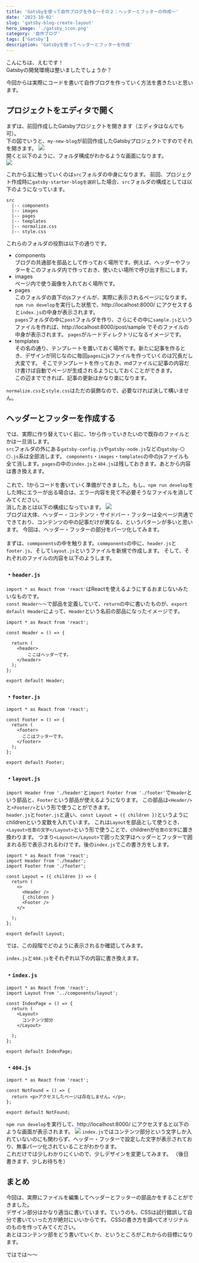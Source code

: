 ```yaml
---
title: 'Gatsbyを使って自作ブログを作る〜その２：ヘッダーとフッターの作成〜'
date: '2023-10-02'
slug: 'gatsby-blog-create-layout'
hero_image: './gatsby_icon.png'
category: '自作ブログ'
tags: ['Gatsby']
description: 'Gatsbyを使ってヘッダーとフッターを作成'
---
```


こんにちは、えむです！<br>
Gatsbyの開発環境は整いましたでしょうか？

今回からは実際にコードを書いて自作ブログを作っていく方法を書きたいと思います。

## プロジェクトをエディタで開く
まずは、前回作成したGatsbyプロジェクトを開きます（エディタはなんでも可）。<br>
下の図でいうと、`my-new-blog`が前回作成したGatsbyプロジェクトですのでそれを開きます。
![](./open-gatsby-project.png)
<br>
開くと以下のように、フォルダ構成がわかるような画面になります。<br>
![](./GatsbyOnVSCode.png)

これから主に触っていくのは`src`フォルダの中身になります。
前回、プロジェクト作成時に`gatsby-starter-blogを選択`した場合、`src`フォルダの構成としては以下のようになっています。
```
src
  |-- components
  |-- images
  |-- pages
  |-- templates
  |-- normalize.css
  |-- style.css
```
これらのフォルダの役割は以下の通りです。<br>
* components<br>
  ブログの共通部を部品として作っておく場所です。例えば、ヘッダーやフッターをこのフォルダ内で作っておき、使いたい場所で呼び出す形にします。<br>
* images<br>
  ページ内で使う画像を入れておく場所です。<br>
* pages<br>
  このフォルダの直下のjsファイルが、実際に表示されるページになります。`npm run develop`を実行した状態で、http://localhost:8000/ にアクセスすると`index.js`の中身が表示されます。<br>
  `pages`フォルダの中に`post`フォルダを作り、さらにその中に`sample.js`というファイルを作れば、http://localhost:8000/post/sample でそのファイルの中身が表示されます。
  `pages`がルードディレクトリになるイメージです。
* templates<br>
  その名の通り、テンプレートを置いておく場所です。新たに記事を作るとき、デザインが同じなのに毎回`pages`にjsファイルを作っていくのは冗長だし大変です。
  そこでテンプレートを作っておき、mdファイルに記事の内容だけ書けば自動でページが生成されるようにしておくことができます。<br>この辺までできれば、記事の更新はかなり楽になります。<br>

`normalize.css`と`style.css`はただの装飾なので、必要なければ決して構いません。
## ヘッダーとフッターを作成する
では、実際に作り替えていく前に、1から作っていきたいので既存のファイルとかは一旦消します。<br>
`src`フォルダの外にある`gatsby-config.js`や`gatsby-node.js`などの`gatsby-〇〇.js`系は全部消します。
`components`・`images`・`templates`の中のjsファイルも全て消します。`pages`の中の`index.js`と`404.js`は残しておきます。あとから内容は書き換えます。<br>
<br>
これで、1からコードを書いていく準備ができました。もし、`npm run develop`をした時にエラーが出る場合は、エラー内容を見て不必要そうなファイルを消してみてください。<br>
消したあとは以下の構成になっています。
![](./afterDelete.png)
<br>
ブログは大体、ヘッダー・コンテンツ・サイドバー・フッターは全ページ共通でできており、コンテンツの中の記事だけが異なる、というパターンが多いと思います。
今回は、ヘッダー・フッターの部分をパーツ化してみます。<br>
<br>
まずは、`commponents`の中を触ります。`commponents`の中に、`header.js`と`footer.js`、そして`layout.js`というファイルを新規で作成します。
そして、それぞれのファイルの内容を以下のようします。<br>
### ・`header.js`<br>
  `import * as React from 'react'`はReactを使えるようにするおまじないみたいなものです。<br>
  `const Header〜〜`で部品を定義していて、`return`の中に書いたものが、`export default Header`によって、`Header`という名前の部品になったイメージです。
```
import * as React from 'react';

const Header = () => {

  return (
    <header>
        ここはヘッダーです。
    </header>
  );
};

export default Header;
```
### ・`footer.js`
```
import * as React from 'react';

const Footer = () => {
  return (
    <footer>
      ここはフッターです。
    </footer>
  );
};

export default Footer;
```
### ・`layout.js`<br>
`import Header from './header'`と`import Footer from './footer'`で`Header`という部品と、`Footer`という部品が使えるようになります。
この部品は`<Header/>`と`<Footer/>`という形で使うことができます。<br>
`header.js`と`footer.js`と違い、`const Layout = ({ children })`というようにchildrenという変数を入れています。 
これは`Layout`を部品として使うとき、`<Layout>任意の文字</Layout>`という形で使うことで、childrenが`任意の文字`に置き換わります。
つまり`<Layout></Layout>`で囲った文字はヘッダーとフッターで囲まれる形で表示されるわけです。後の`index.js`でこの書き方をします。<br>

```
import * as React from 'react';
import Header from './header';
import Footer from './footer';

const Layout = ({ children }) => {
  return (
    <>
      <Header />
      { children }
      <Footer />
    </>

  );
};

export default Layout;
```


では、この段階でどのように表示されるか確認してみます。

`index.js`と`404.js`をそれぞれ以下の内容に書き換えます。<br>

### ・`index.js`<br>
```
import * as React from 'react';
import Layout from '../components/layout';

const IndexPage = () => {
  return (
    <Layout>
      コンテンツ部分
    </Layout>
    
  );
};

export default IndexPage;
```
### ・`404.js`<br>
```
import * as React from 'react';

const NotFound = () => {
  return <p>アクセスしたページは存在しません。</p>;
};

export default NotFound;
```

`npm run develop`を実行して、http://localhost:8000/ にアクセスすると以下のような画面が表示されます。
![](./layoutwithoutcss.png)
`index.js`ではコンテンツ部分という文字しか入れていないのにも関わらず、ヘッダー・フッターで設定した文字が表示されており、無事パーツ化されていることがわかります。<br>
これだけでは少しわかりにくいので、少しデザインを変更してみます。
（後日書きます、少しお待ちを）

## まとめ
今回は、実際にファイルを編集してヘッダーとフッターの部品かをすることができました。<br>
デザイン部分はかなり適当に書いています。ていうのも、CSSは試行錯誤して自分で書いていった方が絶対にいいからです。
CSSの書き方を調べてオリジナルのものを作ってみてください。<br>
あとはコンテンツ部をどう書いていくか、というところがこれからの目標になります。<br>

ではでは〜〜
